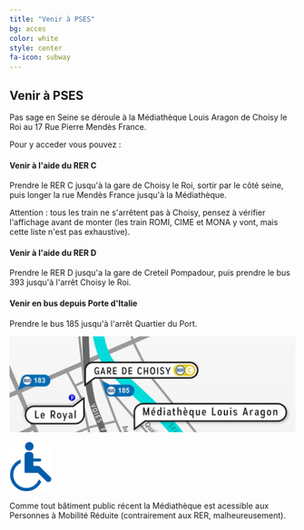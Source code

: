 ```yaml
---
title: "Venir à PSES"
bg: acces
color: white
style: center
fa-icon: subway
---
```


## Venir à PSES

Pas sage en Seine se déroule à la Médiathèque Louis Aragon de Choisy le Roi au 17 Rue Pierre Mendès France.

Pour y acceder vous pouvez :
<div class="row features">
  <div class="col s12 m4 feature">
    <i class="fa fa-subway fa-4x" style="color: yellow;" alt="Icône RER C">
    </i>
    <h4> Venir à l'aide du RER C</h4>
    <p class="feature-description"> Prendre le RER C jusqu'à la gare de Choisy le Roi, sortir par le côté seine, puis longer la rue Mendès France jusqu'à la Médiathèque.</p>
    <p class="feature-description"> Attention : tous les train ne s'arrêtent pas à Choisy, pensez à vérifier l'affichage avant de monter (les train ROMI, CIME et MONA y vont, mais cette liste n'est pas exhaustive).</p>
  </div>
  <div class="col s12 m4 feature">
    <i class="fa fa-subway fa-4x" style="color: green;" alt="Icône RER D">
    </i>
    <h4> Venir à l'aide du RER D</h4>
    <p class="feature-description"> Prendre le RER D jusqu'a la gare de Creteil Pompadour, puis prendre le bus 393 jusqu'à l'arrêt Choisy le Roi.</p>
  </div>
  <div class="col s12 m4 feature">
    <i class="fa fa-bus fa-4x" style="color: orange;" alt="Icône Bus 185">
    </i>
    <h4> Venir en bus depuis Porte d'Italie</h4>
    <p class="feature-description"> Prendre le bus 185 jusqu'à l'arrêt Quartier du Port.</p>
  </div>
</div>

![plan d'accès depuis les arrivées des transports](img/plan.jpg)

<div class="row features">
  <div class="col s12 m4 feature">
     <img src="img/PMR.png" alt="Icône Mobilité Réduite">
  </div>
  <div class="col s12 m8 feature">
    <p class="feature-description"> Comme tout bâtiment public récent la Médiathèque est acessible aux Personnes à Mobilité Réduite (contrairement aux RER, malheureusement).</p>
  </div>
</div>
